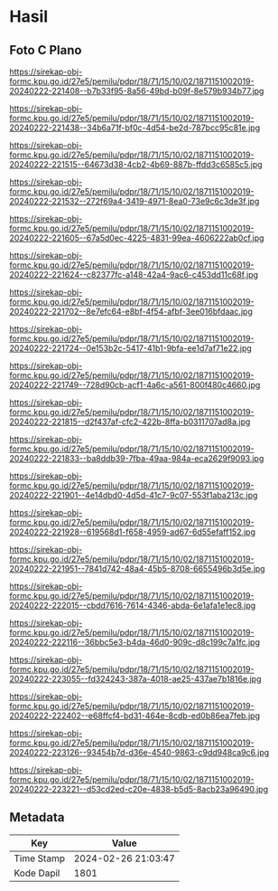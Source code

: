 # Hasil

## Foto C Plano

https://sirekap-obj-formc.kpu.go.id/27e5/pemilu/pdpr/18/71/15/10/02/1871151002019-20240222-221408--b7b33f95-8a56-49bd-b09f-8e579b934b77.jpg

https://sirekap-obj-formc.kpu.go.id/27e5/pemilu/pdpr/18/71/15/10/02/1871151002019-20240222-221438--34b6a71f-bf0c-4d54-be2d-787bcc95c81e.jpg

https://sirekap-obj-formc.kpu.go.id/27e5/pemilu/pdpr/18/71/15/10/02/1871151002019-20240222-221515--64673d38-4cb2-4b69-887b-ffdd3c6585c5.jpg

https://sirekap-obj-formc.kpu.go.id/27e5/pemilu/pdpr/18/71/15/10/02/1871151002019-20240222-221532--272f69a4-3419-4971-8ea0-73e9c6c3de3f.jpg

https://sirekap-obj-formc.kpu.go.id/27e5/pemilu/pdpr/18/71/15/10/02/1871151002019-20240222-221605--67a5d0ec-4225-4831-99ea-4606222ab0cf.jpg

https://sirekap-obj-formc.kpu.go.id/27e5/pemilu/pdpr/18/71/15/10/02/1871151002019-20240222-221624--c82377fc-a148-42a4-9ac6-c453dd11c68f.jpg

https://sirekap-obj-formc.kpu.go.id/27e5/pemilu/pdpr/18/71/15/10/02/1871151002019-20240222-221702--8e7efc64-e8bf-4f54-afbf-3ee016bfdaac.jpg

https://sirekap-obj-formc.kpu.go.id/27e5/pemilu/pdpr/18/71/15/10/02/1871151002019-20240222-221724--0e153b2c-5417-41b1-9bfa-ee1d7af71e22.jpg

https://sirekap-obj-formc.kpu.go.id/27e5/pemilu/pdpr/18/71/15/10/02/1871151002019-20240222-221749--728d90cb-acf1-4a6c-a561-800f480c4660.jpg

https://sirekap-obj-formc.kpu.go.id/27e5/pemilu/pdpr/18/71/15/10/02/1871151002019-20240222-221815--d2f437af-cfc2-422b-8ffa-b0311707ad8a.jpg

https://sirekap-obj-formc.kpu.go.id/27e5/pemilu/pdpr/18/71/15/10/02/1871151002019-20240222-221833--ba8ddb39-7fba-49aa-984a-eca2629f9093.jpg

https://sirekap-obj-formc.kpu.go.id/27e5/pemilu/pdpr/18/71/15/10/02/1871151002019-20240222-221901--4e14dbd0-4d5d-41c7-9c07-553f1aba213c.jpg

https://sirekap-obj-formc.kpu.go.id/27e5/pemilu/pdpr/18/71/15/10/02/1871151002019-20240222-221928--619568d1-f658-4959-ad67-6d55efaff152.jpg

https://sirekap-obj-formc.kpu.go.id/27e5/pemilu/pdpr/18/71/15/10/02/1871151002019-20240222-221951--7841d742-48a4-45b5-8708-6655496b3d5e.jpg

https://sirekap-obj-formc.kpu.go.id/27e5/pemilu/pdpr/18/71/15/10/02/1871151002019-20240222-222015--cbdd7616-7614-4346-abda-6e1afa1e1ec8.jpg

https://sirekap-obj-formc.kpu.go.id/27e5/pemilu/pdpr/18/71/15/10/02/1871151002019-20240222-222116--36bbc5e3-b4da-46d0-909c-d8c199c7a1fc.jpg

https://sirekap-obj-formc.kpu.go.id/27e5/pemilu/pdpr/18/71/15/10/02/1871151002019-20240222-223055--fd324243-387a-4018-ae25-437ae7b1816e.jpg

https://sirekap-obj-formc.kpu.go.id/27e5/pemilu/pdpr/18/71/15/10/02/1871151002019-20240222-222402--e68ffcf4-bd31-464e-8cdb-ed0b86ea7feb.jpg

https://sirekap-obj-formc.kpu.go.id/27e5/pemilu/pdpr/18/71/15/10/02/1871151002019-20240222-223126--93454b7d-d36e-4540-9863-c9dd948ca9c6.jpg

https://sirekap-obj-formc.kpu.go.id/27e5/pemilu/pdpr/18/71/15/10/02/1871151002019-20240222-223221--d53cd2ed-c20e-4838-b5d5-8acb23a96490.jpg


## Metadata

| Key        | Value               |
| ---------- | ------------------- |
| Time Stamp | 2024-02-26 21:03:47 |
| Kode Dapil | 1801                |




